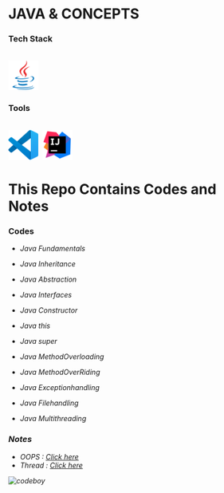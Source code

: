 # JAVA & CONCEPTS

### Tech Stack
<br>
<div align="left">
  <img src="https://github.com/devicons/devicon/blob/master/icons/java/java-original.svg" title="java" alt="java" width="60" height="60"/>&nbsp;
</div>

### Tools
<br>
<div align="left">
    <img src="https://github.com/devicons/devicon/blob/master/icons/vscode/vscode-original.svg" title="vscode" alt="vscode" width="60" height="60"/>&nbsp;
  <img src="https://github.com/devicons/devicon/blob/master/icons/intellij/intellij-original.svg" title="intellij" alt="intellij" width="60" height="60"/>&nbsp;
</div>

# This Repo Contains Codes and Notes

### Codes

* <i>Java Fundamentals
* <i>Java Inheritance
* <i>Java Abstraction
* <i>Java Interfaces
* <i>Java Constructor
* <i>Java this
* <i>Java super
* <i>Java MethodOverloading
* <i>Java MethodOverRiding

* <i>Java Exceptionhandling
* <i>Java Filehandling
* <i>Java Multithreading

### Notes

* OOPS : [Click here](https://github.com/Professor-codes/CORE-JAVA-CL/files/14255981/OOPS.txt)
* Thread : [Click here](https://github.com/Professor-codes/CORE-JAVA-CL/files/14255980/THREAD.txt)

![codeboy](https://github.com/Professor-codes/CORE-JAVA-CL/assets/126326997/0939fa91-d9ce-4b98-b15b-4cd4579410c6)



